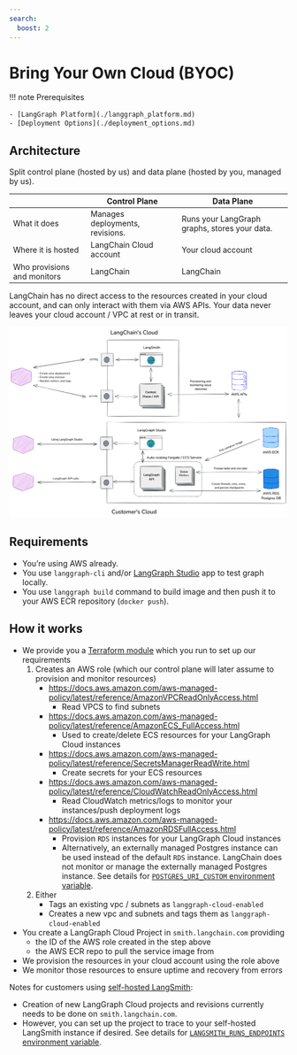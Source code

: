 ```yaml
---
search:
  boost: 2
---
```


# Bring Your Own Cloud (BYOC)

!!! note Prerequisites

    - [LangGraph Platform](./langgraph_platform.md)
    - [Deployment Options](./deployment_options.md)

## Architecture

Split control plane (hosted by us) and data plane (hosted by you, managed by us).

|                             | Control Plane                   | Data Plane                                    |
|-----------------------------|---------------------------------|-----------------------------------------------|
| What it does                | Manages deployments, revisions. | Runs your LangGraph graphs, stores your data. |
| Where it is hosted          | LangChain Cloud account         | Your cloud account                            |
| Who provisions and monitors | LangChain                       | LangChain                                     |

LangChain has no direct access to the resources created in your cloud account, and can only interact with them via AWS APIs. Your data never leaves your cloud account / VPC at rest or in transit.

![Architecture](img/byoc_architecture.png)

## Requirements

- You’re using AWS already.
- You use `langgraph-cli` and/or [LangGraph Studio](./langgraph_studio.md) app to test graph locally.
- You use `langgraph build` command to build image and then push it to your AWS ECR repository (`docker push`).

## How it works

- We provide you a [Terraform module](https://github.com/langchain-ai/terraform/tree/main/modules/langgraph_cloud_setup) which you run to set up our requirements
    1. Creates an AWS role (which our control plane will later assume to provision and monitor resources)
        - https://docs.aws.amazon.com/aws-managed-policy/latest/reference/AmazonVPCReadOnlyAccess.html
            - Read VPCS to find subnets
        - https://docs.aws.amazon.com/aws-managed-policy/latest/reference/AmazonECS_FullAccess.html
            - Used to create/delete ECS resources for your LangGraph Cloud instances
        - https://docs.aws.amazon.com/aws-managed-policy/latest/reference/SecretsManagerReadWrite.html
            - Create secrets for your ECS resources
        - https://docs.aws.amazon.com/aws-managed-policy/latest/reference/CloudWatchReadOnlyAccess.html
            - Read CloudWatch metrics/logs to monitor your instances/push deployment logs
        - https://docs.aws.amazon.com/aws-managed-policy/latest/reference/AmazonRDSFullAccess.html
            - Provision `RDS` instances for your LangGraph Cloud instances
            - Alternatively, an externally managed Postgres instance can be used instead of the default `RDS` instance. LangChain does not monitor or manage the externally managed Postgres instance. See details for [`POSTGRES_URI_CUSTOM` environment variable](../cloud/reference/env_var.md#postgres_uri_custom).
    2. Either
        - Tags an existing vpc / subnets as `langgraph-cloud-enabled`
        - Creates a new vpc and subnets and tags them as `langgraph-cloud-enabled`
- You create a LangGraph Cloud Project in `smith.langchain.com` providing
    - the ID of the AWS role created in the step above
    - the AWS ECR repo to pull the service image from
- We provision the resources in your cloud account using the role above
- We monitor those resources to ensure uptime and recovery from errors

Notes for customers using [self-hosted LangSmith](https://docs.smith.langchain.com/self_hosting):

- Creation of new LangGraph Cloud projects and revisions currently needs to be done on `smith.langchain.com`.
- However, you can set up the project to trace to your self-hosted LangSmith instance if desired. See details for [`LANGSMITH_RUNS_ENDPOINTS` environment variable](../cloud/reference/env_var.md#langsmith_runs_endpoints).
